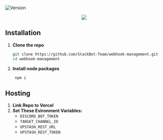 ![Version](https://img.shields.io/badge/version-v3.0.0-blue)

<center><img src="https://capsule-render.vercel.app/api?type=waving&color=gradient&height=200&section=header&text=Webhook Manager&fontSize=80&fontAlignY=35&animation=twinkling&fontColor=gradient" /></center>


## Installation

1. **Clone the repo**  
   ```bash
   git clone https://github.com/StackBot-Team/webhook-management.git
   cd webhook-management


2. **Install node packages**
   ```bash 
    npm i

## Hosting
1. **Link Repo to Vercel**
2. **Set These Evironment Variables:**
   * ```DISCORD_BOT_TOKEN```
   * ```TARGET_CHANNEL_ID```
   * ```UPSTASH_REST_URL```
   * ```UPSTASH_REST_TOKEN```
